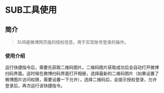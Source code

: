 # SUB工具使用

## 简介
> SUB是微博网页版的授权信息，用于实现账号登录的操作。

### 使用介绍
运行快捷指令后，需要先获取二维码图片。二维码图片获取成功后会自动打开微博扫码界面。这时侯在微博扫码界面打开相册，选择最新的二维码图片（如果设置了微博图片访问权限，需要设置一下允许），选择二维码后，会提示授权登录，允许登录后，再次运行该快捷指令。

